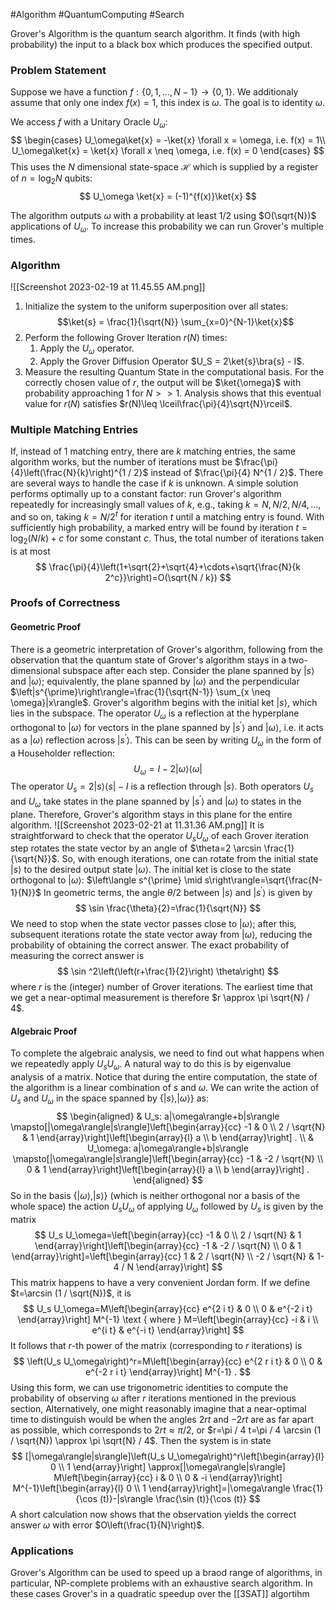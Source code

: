 #Algorithm 
#QuantumComputing 
#Search

Grover's Algorithm is the quantum search algorithm. It finds (with high probability) the input to a black box which produces the specified output. 

### Problem Statement
Suppose we have a function $f: \{0, 1, ..., N-1 \}\rightarrow \{0, 1\}$.  We additionaly assume that only one index $f(x) = 1$, this index is $\omega$. The goal is to identity $\omega$. 

We access $f$ with a Unitary Oracle $U_\omega$:
$$
\begin{cases} 
	U_\omega\ket{x} = -\ket{x} \forall x = \omega, i.e. f(x) = 1\\
	U_\omega\ket{x} = \ket{x} \forall x \neq \omega, i.e. f(x) = 0
\end{cases}
$$
This uses the $N$ dimensional state-space $\mathcal{H}$ which is supplied by a register of $n = \log_2N$ qubits:
$$
U_\omega \ket{x} = (-1)^{f(x)}\ket{x}
$$

The algorithm outputs $\omega$ with a probability at least $1/2$ using $O(\sqrt{N})$ applications of $U_\omega$. To increase this probability we can run Grover's multiple times. 

### Algorithm
![[Screenshot 2023-02-19 at 11.45.55 AM.png]]
1. Initialize the system to the uniform superposition over all states: $$\ket{s} = \frac{1}{\sqrt{N}} \sum_{x=0}^{N-1}\ket{x}$$
2. Perform the following Grover Iteration $r(N)$ times: 
	1. Apply the $U_\omega$ operator.
	2. Apply the Grover Diffusion Operator $U_S = 2\ket{s}\bra{s} - I$.
3. Measure the resulting Quantum State in the computational basis.
For the correctly chosen value of $r$, the output will be $\ket{\omega}$ with probability approaching $1$ for $N>>1$. Analysis shows that this eventual value for $r(N)$ satisfies $r(N)\leq \lceil\frac{\pi}{4}\sqrt{N}\rceil$.

### Multiple Matching Entries
If, instead of 1 matching entry, there are $k$ matching entries, the same algorithm works, but the number of iterations must be $\frac{\pi}{4}\left(\frac{N}{k}\right)^{1 / 2}$ instead of $\frac{\pi}{4} N^{1 / 2}$.
There are several ways to handle the case if $k$ is unknown. A simple solution performs optimally up to a constant factor: run Grover's algorithm repeatedly for increasingly small values of $k$, e.g., taking $k=N, N / 2, N / 4, \ldots$, and so on, taking $k=N / 2^t$ for iteration $t$ until a matching entry is found.
With sufficiently high probability, a marked entry will be found by iteration $t=\log _2(N / k)+c$ for some constant $c$. Thus, the total number of iterations taken is at most
$$
\frac{\pi}{4}\left(1+\sqrt{2}+\sqrt{4}+\cdots+\sqrt{\frac{N}{k 2^c}}\right)=O(\sqrt{N / k})
$$

### Proofs of Correctness 
#### Geometric Proof
There is a geometric interpretation of Grover's algorithm, following from the observation that the quantum state of Grover's algorithm stays in a two-dimensional subspace after each step. Consider the plane spanned by $|s\rangle$ and $|\omega\rangle$; equivalently, the plane spanned by $|\omega\rangle$ and the perpendicular $\left|s^{\prime}\right\rangle=\frac{1}{\sqrt{N-1}} \sum_{x \neq \omega}|x\rangle$.
Grover's algorithm begins with the initial ket $|s\rangle$, which lies in the subspace. The operator $U_\omega$ is a reflection at the hyperplane orthogonal to $|\omega\rangle$ for vectors in the plane spanned by $\left|s^{\prime}\right\rangle$ and $|\omega\rangle$, i.e. it acts as a $|\omega\rangle$ reflection across $\left|s^{\prime}\right\rangle$. This can be seen by writing $U_\omega$ in the form of a Householder reflection:
$$
U_\omega=I-2|\omega\rangle\langle\omega|
$$
The operator $U_s=2|s\rangle\langle s|-I$ is a reflection through $|s\rangle$. Both  operators $U_s$ and $U_\omega$ take states in the plane spanned by $\left|s^{\prime}\right\rangle$ and $|\omega\rangle$ to states in the plane. Therefore, Grover's algorithm stays in this plane for the entire algorithm.
![[Screenshot 2023-02-21 at 11.31.36 AM.png]]
It is straightforward to check that the operator $U_s U_\omega$ of each Grover iteration step rotates the state vector by an angle of $\theta=2 \arcsin \frac{1}{\sqrt{N}}$. So, with enough iterations, one can rotate from the initial state $|s\rangle$ to the desired output state $|\omega\rangle$. The initial ket is close to the state orthogonal to $|\omega\rangle$:
$\left\langle s^{\prime} \mid s\right\rangle=\sqrt{\frac{N-1}{N}}$
In geometric terms, the angle $\theta / 2$ between $|s\rangle$ and $\left|s^{\prime}\right\rangle$ is given by
$$
\sin \frac{\theta}{2}=\frac{1}{\sqrt{N}}
$$
We need to stop when the state vector passes close to $|\omega\rangle$; after this, subsequent iterations rotate the state vector away from $|\omega\rangle$, reducing the probability of obtaining the correct answer. The exact probability of measuring the correct answer is
$$
\sin ^2\left(\left(r+\frac{1}{2}\right) \theta\right)
$$
where $r$ is the (integer) number of Grover iterations. The earliest time that we get a near-optimal measurement is therefore $r \approx \pi \sqrt{N} / 4$.

#### Algebraic Proof
To complete the algebraic analysis, we need to find out what happens when we repeatedly apply $U_s U_\omega$. A natural way to do this is by eigenvalue analysis of a matrix. Notice that during the entire computation, the state of the algorithm is a linear combination of $s$ and $\omega$. We can write the action of $U_s$ and $U_\omega$ in the space spanned by $\{|s\rangle,|\omega\rangle\}$ as:
$$
\begin{aligned}
& U_s: a|\omega\rangle+b|s\rangle \mapsto[|\omega\rangle|s\rangle]\left[\begin{array}{cc}
-1 & 0 \\
2 / \sqrt{N} & 1
\end{array}\right]\left[\begin{array}{l}
a \\
b
\end{array}\right] . \\
& U_\omega: a|\omega\rangle+b|s\rangle \mapsto[|\omega\rangle|s\rangle]\left[\begin{array}{cc}
-1 & -2 / \sqrt{N} \\
0 & 1
\end{array}\right]\left[\begin{array}{l}
a \\
b
\end{array}\right] .
\end{aligned}
$$
So in the basis $\{|\omega\rangle,|s\rangle\}$ (which is neither orthogonal nor a basis of the whole space) the action $U_s U_\omega$ of applying $U_\omega$ followed by $U_s$ is given by the matrix
$$
U_s U_\omega=\left[\begin{array}{cc}
-1 & 0 \\
2 / \sqrt{N} & 1
\end{array}\right]\left[\begin{array}{cc}
-1 & -2 / \sqrt{N} \\
0 & 1
\end{array}\right]=\left[\begin{array}{cc}
1 & 2 / \sqrt{N} \\
-2 / \sqrt{N} & 1-4 / N
\end{array}\right]
$$
This matrix happens to have a very convenient Jordan form. If we define $t=\arcsin (1 / \sqrt{N})$, it is
$$
U_s U_\omega=M\left[\begin{array}{cc}
e^{2 i t} & 0 \\
0 & e^{-2 i t}
\end{array}\right] M^{-1} \text { where } M=\left[\begin{array}{cc}
-i & i \\
e^{i t} & e^{-i t}
\end{array}\right]
$$
It follows that $r$-th power of the matrix (corresponding to $r$ iterations) is
$$
\left(U_s U_\omega\right)^r=M\left[\begin{array}{cc}
e^{2 r i t} & 0 \\
0 & e^{-2 r i t}
\end{array}\right] M^{-1} .
$$
Using this form, we can use trigonometric identities to compute the probability of observing $\omega$ after $r$ iterations mentioned in the previous section,
Alternatively, one might reasonably imagine that a near-optimal time to distinguish would be when the angles $2 r t$ and $-2 r t$ are as far apart as possible, which corresponds to $2 r t \approx \pi / 2$, or $r=\pi / 4 t=\pi / 4 \arcsin (1 / \sqrt{N}) \approx \pi \sqrt{N} / 4$. Then the system is in state
$$
[|\omega\rangle|s\rangle]\left(U_s U_\omega\right)^r\left[\begin{array}{l}
0 \\
1
\end{array}\right] \approx[|\omega\rangle|s\rangle] M\left[\begin{array}{cc}
i & 0 \\
0 & -i
\end{array}\right] M^{-1}\left[\begin{array}{l}
0 \\
1
\end{array}\right]=|\omega\rangle \frac{1}{\cos (t)}-|s\rangle \frac{\sin (t)}{\cos (t)}
$$
A short calculation now shows that the observation yields the correct answer $\omega$ with error $O\left(\frac{1}{N}\right)$.

### Applications
Grover's Algorithm can be used to speed up a braod range of algorithms, in particular, NP-complete problems with an exhaustive search algorithm. In these cases Grover's in a quadratic speedup over the [[3SAT]] algortihm